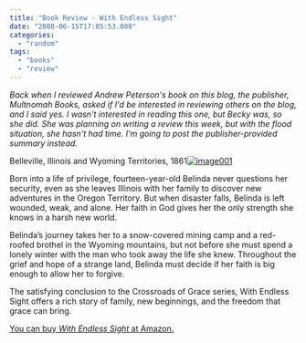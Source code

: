 ```yaml
---
title: "Book Review - With Endless Sight"
date: "2008-06-15T17:05:53.000"
categories: 
  - "random"
tags: 
  - "books"
  - "review"
---
```


_Back when I reviewed Andrew Peterson's book on this blog, the publisher, Multnomah Books, asked if I'd be interested in reviewing others on the blog, and I said yes. I wasn't interested in reading this one, but Becky was, so she did. She was planning on writing a review this week, but with the flood situation, she hasn't had time. I'm going to post the publisher-provided summary instead._

Belleville, Illinois and Wyoming Territories, 1861[![](http://www.chrishubbs.com/wordpress/wp-content/uploads/2008/06/image001.jpg "image001")](http://www.chrishubbs.com/wordpress/wp-content/uploads/2008/06/image001.jpg)

Born into a life of privilege, fourteen-year-old Belinda never questions her security, even as she leaves Illinois with her family to discover new adventures in the Oregon Territory. But when disaster falls, Belinda is left wounded, weak, and alone. Her faith in God gives her the only strength she knows in a harsh new world.

Belinda’s journey takes her to a snow-covered mining camp and a red-roofed brothel in the Wyoming mountains, but not before she must spend a lonely winter with the man who took away the life she knew. Throughout the grief and hope of a strange land, Belinda must decide if her faith is big enough to allow her to forgive.

The satisfying conclusion to the Crossroads of Grace series, With Endless Sight offers a rich story of family, new beginnings, and the freedom that grace can bring.

[You can buy _With Endless Sight_ at Amazon.](http://www.amazon.com/exec/obidos/ASIN/1601420129)
